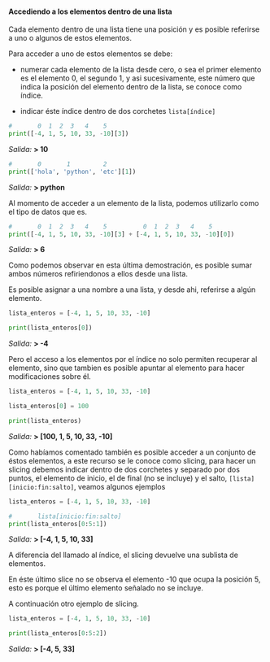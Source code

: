 #### Accediendo a los elementos dentro de una lista

Cada elemento dentro de una lista tiene una posición y es posible referirse a uno o algunos de estos elementos.

Para acceder a uno de estos elementos se debe:
  
  * numerar cada elemento de la lista desde cero, o sea el primer elemento es el elemento 0, el segundo 1, y asi sucesivamente, este número que indica la posición del elemento dentro de la lista, se conoce como índice.

  * indicar éste índice dentro de dos corchetes `lista[índice]`

``` python
#       0  1  2  3   4    5
print([-4, 1, 5, 10, 33, -10][3])
``` 
_Salida:_
**> 10**

``` python
#       0       1         2
print(['hola', 'python', 'etc'][1])
``` 
_Salida:_
**> python**

Al momento de acceder a un elemento de la lista, podemos utilizarlo como el tipo de datos que es.

``` python
#       0  1  2  3   4    5          0  1  2  3   4    5
print([-4, 1, 5, 10, 33, -10][3] + [-4, 1, 5, 10, 33, -10][0])
``` 
_Salida:_
**> 6**

Como podemos observar en esta última demostración, es posible sumar ambos números refiriendonos a ellos desde una lista.

Es posible asignar a una nombre a una lista, y desde ahi, referirse a algún elemento.

``` python
lista_enteros = [-4, 1, 5, 10, 33, -10]

print(lista_enteros[0])
``` 
_Salida:_
**> -4**

Pero el acceso a los elementos por el índice no solo permiten recuperar al elemento, sino que tambien es posible apuntar al elemento para hacer modificaciones sobre él.

``` python
lista_enteros = [-4, 1, 5, 10, 33, -10]

lista_enteros[0] = 100

print(lista_enteros)
``` 
_Salida:_
**> [100, 1, 5, 10, 33, -10]**


Como habíamos comentado también es posible acceder a un conjunto de éstos elementos, a este recurso se le conoce como slicing, para hacer un slicing debemos indicar dentro de dos corchetes y separado por dos puntos,  el elemento de inicio, el de final (no se incluye) y el salto, `[lista][inicio:fin:salto]`, veamos algunos ejemplos

``` python
lista_enteros = [-4, 1, 5, 10, 33, -10]

#       lista[inicio:fin:salto]
print(lista_enteros[0:5:1])
``` 
_Salida:_
**> [-4, 1, 5, 10, 33]**

A diferencia del llamado al índice, el slicing devuelve una sublista de elementos.

En éste último slice no se observa el elemento -10 que ocupa la posición 5, esto es porque el último elemento señalado no se incluye.

A continuación otro ejemplo de slicing.

``` python
lista_enteros = [-4, 1, 5, 10, 33, -10]

print(lista_enteros[0:5:2])
``` 
_Salida:_
**> [-4, 5, 33]**